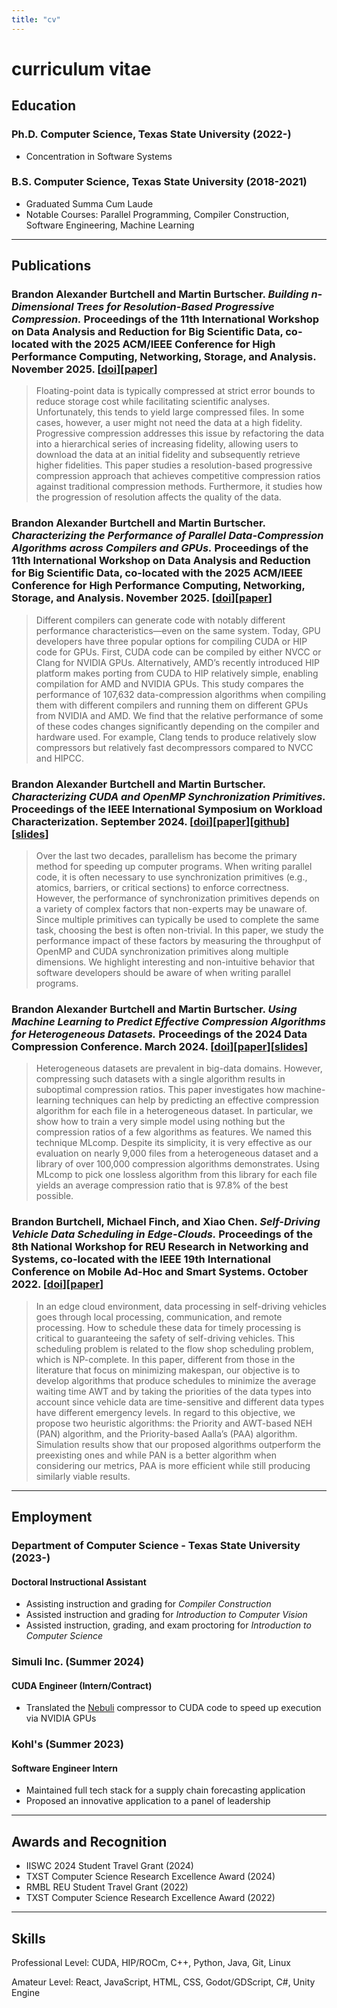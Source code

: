 ```yaml
---
title: "cv"
---
```


# curriculum vitae

## Education

### Ph.D. Computer Science, Texas State University (2022-)

- Concentration in Software Systems

### B.S. Computer Science, Texas State University (2018-2021)

- Graduated Summa Cum Laude
- Notable Courses: Parallel Programming, Compiler Construction, Software Engineering, Machine Learning

***

## Publications


### Brandon Alexander Burtchell and Martin Burtscher. *Building n-Dimensional Trees for Resolution-Based Progressive Compression.* Proceedings of the 11th International Workshop on Data Analysis and Reduction for Big Scientific Data, co-located with the 2025 ACM/IEEE Conference for High Performance Computing, Networking, Storage, and Analysis. November 2025. [[doi](https://doi.org/10.1145/3731599.3767373)][[paper](./pdf/DRBSD24-1.pdf)]

> Floating-point data is typically compressed at strict error bounds to reduce storage cost while facilitating scientific analyses. Unfortunately, this tends to yield large compressed files. In some cases, however, a user might not need the data at a high fidelity. Progressive compression addresses this issue by refactoring the data into a hierarchical series of increasing fidelity, allowing users to download the data at an initial fidelity and subsequently retrieve higher fidelities. This paper studies a resolution-based progressive compression approach that achieves competitive compression ratios against traditional compression methods. Furthermore, it studies how the progression of resolution affects the quality of the data.

### Brandon Alexander Burtchell and Martin Burtscher. *Characterizing the Performance of Parallel Data-Compression Algorithms across Compilers and GPUs.* Proceedings of the 11th International Workshop on Data Analysis and Reduction for Big Scientific Data, co-located with the 2025 ACM/IEEE Conference for High Performance Computing, Networking, Storage, and Analysis. November 2025. [[doi](https://doi.org/10.1145/3731599.3767369)][[paper](./pdf/DRBSD24-2.pdf)]

> Different compilers can generate code with notably different performance characteristics—even on the same system. Today, GPU developers have three popular options for compiling CUDA or HIP code for GPUs. First, CUDA code can be compiled by either NVCC or Clang for NVIDIA GPUs. Alternatively, AMD’s recently introduced HIP platform makes porting from CUDA to HIP relatively simple, enabling compilation for AMD and NVIDIA GPUs. This study compares the performance of 107,632 data-compression algorithms when compiling them with different compilers and running them on different GPUs from NVIDIA and AMD. We find that the relative performance of some of these codes changes significantly depending on the compiler and hardware used. For example, Clang tends to produce relatively slow compressors but relatively fast decompressors compared to NVCC and HIPCC.

### Brandon Alexander Burtchell and Martin Burtscher. *Characterizing CUDA and OpenMP Synchronization Primitives.* Proceedings of the IEEE International Symposium on Workload Characterization. September 2024. [[doi](https://doi.org/10.1109/IISWC63097.2024.00034)][[paper](./pdf/IISWC24.pdf)][[github](https://github.com/burtscher/SyncPerformance)][[slides](./pdf/IISWC24-slides.pptx)]

>Over the last two decades, parallelism has become the primary method for speeding up computer programs. When writing parallel code, it is often necessary to use synchronization primitives (e.g., atomics, barriers, or critical sections) to enforce correctness. However, the performance of synchronization primitives depends on a variety of complex factors that non-experts may be unaware of. Since multiple primitives can typically be used to complete the same task, choosing the best is often non-trivial. In this paper, we study the performance impact of these factors by measuring the throughput of OpenMP and CUDA synchronization primitives along multiple dimensions. We highlight interesting and non-intuitive behavior that software developers should be aware of when writing parallel programs.

### Brandon Alexander Burtchell and Martin Burtscher. *Using Machine Learning to Predict Effective Compression Algorithms for Heterogeneous Datasets.* Proceedings of the 2024 Data Compression Conference. March 2024. [[doi](https://doi.org/10.1109/DCC58796.2024.00026)][[paper](./pdf/DCC24.pdf)][[slides](./pdf/DCC24-slides.pdf)]

>Heterogeneous datasets are prevalent in big-data domains. However, compressing such datasets with a single algorithm results in suboptimal compression ratios. This paper investigates how machine-learning techniques can help by predicting an effective compression algorithm for each file in a heterogeneous dataset. In particular, we show how to train a very simple model using nothing but the compression ratios of a few algorithms as features. We named this technique MLcomp. Despite its simplicity, it is very effective as our evaluation on nearly 9,000 files from a heterogeneous dataset and a library of over 100,000 compression algorithms demonstrates. Using MLcomp to pick one lossless algorithm from this library for each file yields an average compression ratio that is 97.8% of the best possible. 

### Brandon Burtchell, Michael Finch, and Xiao Chen. *Self-Driving Vehicle Data Scheduling in Edge-Clouds.* Proceedings of the 8th National Workshop for REU Research in Networking and Systems, co-located with the IEEE 19th International Conference on Mobile Ad-Hoc and Smart Systems. October 2022. [[doi](https://doi.org/10.1109/MASS56207.2022.00099)][[paper](./pdf/MASS22.pdf)]

>In an edge cloud environment, data processing in self-driving vehicles goes through local processing, communication, and remote processing. How to schedule these data for timely processing is critical to guaranteeing the safety of self-driving vehicles. This scheduling problem is related to the flow shop scheduling problem, which is NP-complete. In this paper, different from those in the literature that focus on minimizing makespan, our objective is to develop algorithms that produce schedules to minimize the average waiting time AWT and by taking the priorities of the data types into account since vehicle data are time-sensitive and different data types have different emergency levels. In regard to this objective, we propose two heuristic algorithms: the Priority and AWT-based NEH (PAN) algorithm, and the Priority-based Aalla’s (PAA) algorithm. Simulation results show that our proposed algorithms outperform the preexisting ones and while PAN is a better algorithm when considering our metrics, PAA is more efficient while still producing similarly viable results.

***

## Employment

### Department of Computer Science - Texas State University (2023-)

#### Doctoral Instructional Assistant

- Assisting instruction and grading for *Compiler Construction*
- Assisted instruction and grading for *Introduction to Computer Vision*
- Assisted instruction, grading, and exam proctoring for *Introduction to Computer Science*

### Simuli Inc. (Summer 2024)

#### CUDA Engineer (Intern/Contract)

- Translated the [Nebuli](https://www.simuli.ai/Nebuli-FAQs/) compressor to CUDA code to speed up execution via NVIDIA GPUs

### Kohl's (Summer 2023)

#### Software Engineer Intern

- Maintained full tech stack for a supply chain forecasting application
- Proposed an innovative application to a panel of leadership

***

## Awards and Recognition

- IISWC 2024 Student Travel Grant (2024)
- TXST Computer Science Research Excellence Award (2024)
- RMBL REU Student Travel Grant (2022)
- TXST Computer Science Research Excellence Award (2022)

***

## Skills

Professional Level: CUDA, HIP/ROCm, C++, Python, Java, Git, Linux

Amateur Level: React, JavaScript, HTML, CSS, Godot/GDScript, C#, Unity Engine
